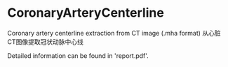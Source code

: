 # CoronaryArteryCenterline
Coronary artery centerline extraction from CT image (.mha format)  从心脏CT图像提取冠状动脉中心线

Detailed information can be found in 'report.pdf'.
